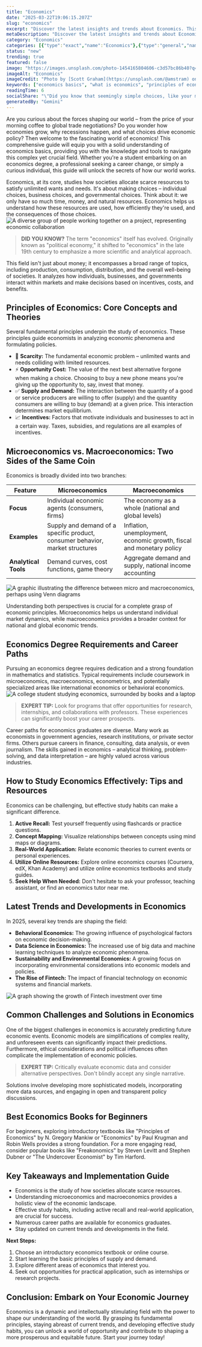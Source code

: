 ```yaml
---
title: "Economics"
date: "2025-03-22T19:06:15.207Z"
slug: "economics"
excerpt: "Discover the latest insights and trends about Economics. This comprehensive guide covers everything you need to know about Economics in 2025."
metaDescription: "Discover the latest insights and trends about Economics. This comprehensive guide covers everything you need to know about Economics in 2025."
category: "Economics"
categories: [{"type":"exact","name":"Economics"},{"type":"general","name":"Social Sciences"},{"type":"medium","name":"Political Economy"},{"type":"specific","name":"Public Finance"},{"type":"niche","name":"Tax Incidence"}]
status: "new"
trending: true
featured: false
image: "https://images.unsplash.com/photo-1454165804606-c3d57bc86b40?q=85&w=1200&fit=max&fm=webp&auto=compress"
imageAlt: "Economics"
imageCredit: "Photo by [Scott Graham](https://unsplash.com/@amstram) on Unsplash"
keywords: ["economics basics", "what is economics", "principles of economics textbook", "online economics courses", "economics degree requirements", "best economics books for beginners", "how to study economics effectively", "microeconomics vs macroeconomics", "economics tutor near me", "career paths in economics"]
readingTime: 6
socialShare: "\"Did you know that seemingly simple choices, like your morning coffee, are actually governed by complex economic principles? Understanding these principles empowers you to navigate the world more effectively.\""
generatedBy: "Gemini"
---
```


Are you curious about the forces shaping our world – from the price of your morning coffee to global trade negotiations?  Do you wonder how economies grow, why recessions happen, and what choices drive economic policy?  Then welcome to the fascinating world of economics! This comprehensive guide will equip you with a solid understanding of economics basics, providing you with the knowledge and tools to navigate this complex yet crucial field.  Whether you're a student embarking on an economics degree, a professional seeking a career change, or simply a curious individual, this guide will unlock the secrets of how our world works.



Economics, at its core, studies how societies allocate scarce resources to satisfy unlimited wants and needs.  It's about making choices – individual choices, business choices, and governmental choices.  Think about it:  we only have so much time, money, and natural resources.  Economics helps us understand how these resources are used, how efficiently they're used, and the consequences of those choices. ![A diverse group of people working together on a project, representing economic collaboration](https://images.unsplash.com/photo-1612178991541-b48cc8e92a4d?q=85&w=1200&fit=max&fm=webp&auto=compress)

> **DID YOU KNOW?** The term "economics" itself has evolved.  Originally known as "political economy," it shifted to "economics" in the late 19th century to emphasize a more scientific and analytical approach.

This field isn't just about money; it encompasses a broad range of topics, including production, consumption, distribution, and the overall well-being of societies. It analyzes how individuals, businesses, and governments interact within markets and make decisions based on incentives, costs, and benefits.

## Principles of Economics: Core Concepts and Theories

Several fundamental principles underpin the study of economics.  These principles guide economists in analyzing economic phenomena and formulating policies.

* 🔑 **Scarcity:**  The fundamental economic problem – unlimited wants and needs colliding with limited resources.
* ⚡ **Opportunity Cost:** The value of the next best alternative forgone when making a choice.  Choosing to buy a new phone means you're giving up the opportunity to, say, invest that money.
* ✅ **Supply and Demand:** The interaction between the quantity of a good or service producers are willing to offer (supply) and the quantity consumers are willing to buy (demand) at a given price. This interaction determines market equilibrium.
* 📈 **Incentives:**  Factors that motivate individuals and businesses to act in a certain way.  Taxes, subsidies, and regulations are all examples of incentives.

## Microeconomics vs. Macroeconomics: Two Sides of the Same Coin

Economics is broadly divided into two branches:

| Feature          | Microeconomics                               | Macroeconomics                                   |
|-----------------|-----------------------------------------------|---------------------------------------------------|
| **Focus**        | Individual economic agents (consumers, firms) | The economy as a whole (national and global levels) |
| **Examples**     | Supply and demand of a specific product, consumer behavior, market structures | Inflation, unemployment, economic growth, fiscal and monetary policy |
| **Analytical Tools** | Demand curves, cost functions, game theory    | Aggregate demand and supply, national income accounting |

![A graphic illustrating the difference between micro and macroeconomics, perhaps using Venn diagrams](https://images.unsplash.com/photo-1526304640581-d334cdbbf45e?q=85&w=1200&fit=max&fm=webp&auto=compress)

Understanding both perspectives is crucial for a complete grasp of economic principles.  Microeconomics helps us understand individual market dynamics, while macroeconomics provides a broader context for national and global economic trends.

##  Economics Degree Requirements and Career Paths

Pursuing an economics degree requires dedication and a strong foundation in mathematics and statistics.  Typical requirements include coursework in microeconomics, macroeconomics, econometrics, and potentially specialized areas like international economics or behavioral economics. ![A college student studying economics, surrounded by books and a laptop](https://images.unsplash.com/photo-1633158829585-23ba8f7c8caf?q=85&w=1200&fit=max&fm=webp&auto=compress)

> **EXPERT TIP:**  Look for programs that offer opportunities for research, internships, and collaborations with professors.  These experiences can significantly boost your career prospects.

Career paths for economics graduates are diverse.  Many work as economists in government agencies, research institutions, or private sector firms.  Others pursue careers in finance, consulting, data analysis, or even journalism.  The skills gained in economics – analytical thinking, problem-solving, and data interpretation – are highly valued across various industries.

## How to Study Economics Effectively: Tips and Resources

Economics can be challenging, but effective study habits can make a significant difference.

1. **Active Recall:**  Test yourself frequently using flashcards or practice questions.
2. **Concept Mapping:**  Visualize relationships between concepts using mind maps or diagrams.
3. **Real-World Application:**  Relate economic theories to current events or personal experiences.
4. **Utilize Online Resources:**  Explore online economics courses (Coursera, edX, Khan Academy) and utilize online economics textbooks and study guides.
5. **Seek Help When Needed:**  Don't hesitate to ask your professor, teaching assistant, or find an economics tutor near me.

## Latest Trends and Developments in Economics

In 2025, several key trends are shaping the field:

* **Behavioral Economics:**  The growing influence of psychological factors on economic decision-making.
* **Data Science in Economics:**  The increased use of big data and machine learning techniques to analyze economic phenomena.
* **Sustainability and Environmental Economics:**  A growing focus on incorporating environmental considerations into economic models and policies.
* **The Rise of Fintech:**  The impact of financial technology on economic systems and financial markets.

![A graph showing the growth of Fintech investment over time](https://images.unsplash.com/photo-1551288049-bebda4e38f71?q=85&w=1200&fit=max&fm=webp&auto=compress)

## Common Challenges and Solutions in Economics

One of the biggest challenges in economics is accurately predicting future economic events. Economic models are simplifications of complex reality, and unforeseen events can significantly impact their predictions.  Furthermore, ethical considerations and political influences often complicate the implementation of economic policies.

> **EXPERT TIP:** Critically evaluate economic data and consider alternative perspectives.  Don't blindly accept any single narrative.

Solutions involve developing more sophisticated models, incorporating more data sources, and engaging in open and transparent policy discussions.

## Best Economics Books for Beginners

For beginners, exploring introductory textbooks like "Principles of Economics" by N. Gregory Mankiw or "Economics" by Paul Krugman and Robin Wells provides a strong foundation.  For a more engaging read, consider popular books like "Freakonomics" by Steven Levitt and Stephen Dubner or "The Undercover Economist" by Tim Harford.

## Key Takeaways and Implementation Guide

* Economics is the study of how societies allocate scarce resources.
* Understanding microeconomics and macroeconomics provides a holistic view of the economic landscape.
* Effective study habits, including active recall and real-world application, are crucial for success.
* Numerous career paths are available for economics graduates.
* Stay updated on current trends and developments in the field.

**Next Steps:**

1. Choose an introductory economics textbook or online course.
2. Start learning the basic principles of supply and demand.
3. Explore different areas of economics that interest you.
4. Seek out opportunities for practical application, such as internships or research projects.

## Conclusion: Embark on Your Economic Journey

Economics is a dynamic and intellectually stimulating field with the power to shape our understanding of the world. By grasping its fundamental principles, staying abreast of current trends, and developing effective study habits, you can unlock a world of opportunity and contribute to shaping a more prosperous and equitable future.  Start your journey today!


